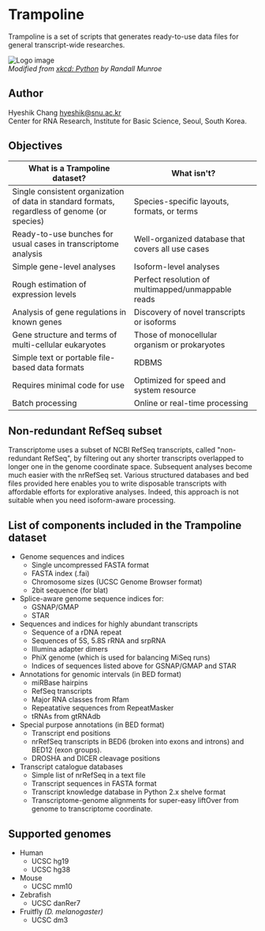 Trampoline
==========

Trampoline is a set of scripts that generates ready-to-use data
files for general transcript-wide researches.


![Logo image](https://raw.githubusercontent.com/hyeshik/trampoline/master/doc/trampoline.png)   
*Modified from [xkcd: Python](http://xkcd.com/353/) by Randall Munroe*


Author
------

Hyeshik Chang <hyeshik@snu.ac.kr>  
Center for RNA Research, Institute for Basic Science, Seoul, South Korea.


Objectives
----------

What is a Trampoline dataset? | What isn't?
----------------------------- | -----------
Single consistent organization of data in standard formats, regardless of genome (or species) | Species-specific layouts, formats, or terms
Ready-to-use bunches for usual cases in transcriptome analysis | Well-organized database that covers all use cases
Simple gene-level analyses | Isoform-level analyses
Rough estimation of expression levels | Perfect resolution of multimapped/unmappable reads
Analysis of gene regulations in known genes | Discovery of novel transcripts or isoforms
Gene structure and terms of multi-cellular eukaryotes | Those of monocellular organism or prokaryotes
Simple text or portable file-based data formats | RDBMS
Requires minimal code for use | Optimized for speed and system resource
Batch processing | Online or real-time processing


Non-redundant RefSeq subset
---------------------------

Transcriptome uses a subset of NCBI RefSeq transcripts, called
"non-redundant RefSeq", by filtering out any shorter transcripts
overlapped to longer one in the genome coordinate space. Subsequent
analyses become much easier with the nrRefSeq set. Various structured
databases and bed files provided here enables you to write disposable
transcripts with affordable efforts for explorative analyses. Indeed,
this approach is not suitable when you need isoform-aware processing.


List of components included in the Trampoline dataset
-----------------------------------------------------

* Genome sequences and indices
  - Single uncompressed FASTA format
  - FASTA index (.fai)
  - Chromosome sizes (UCSC Genome Browser format)
  - 2bit sequence (for blat)
* Splice-aware genome sequence indices for:
  - GSNAP/GMAP
  - STAR
* Sequences and indices for highly abundant transcripts
  - Sequence of a rDNA repeat
  - Sequences of 5S, 5.8S rRNA and srpRNA
  - Illumina adapter dimers
  - PhiX genome (which is used for balancing MiSeq runs)
  - Indices of sequences listed above for GSNAP/GMAP and STAR
* Annotations for genomic intervals (in BED format)
  - miRBase hairpins
  - RefSeq transcripts
  - Major RNA classes from Rfam
  - Repeatative sequences from RepeatMasker 
  - tRNAs from gtRNAdb
* Special purpose annotations (in BED format)
  - Transcript end positions
  - nrRefSeq transcripts in BED6 (broken into exons and introns) and BED12 (exon groups).
  - DROSHA and DICER cleavage positions
* Transcript catalogue databases
  - Simple list of nrRefSeq in a text file
  - Transcript sequences in FASTA format
  - Transcript knowledge database in Python 2.x shelve format
  - Transcriptome-genome alignments for super-easy liftOver
    from genome to transcriptome coordinate.


Supported genomes
-----------------

* Human
  - UCSC hg19
  - UCSC hg38
* Mouse
  - UCSC mm10
* Zebrafish
  - UCSC danRer7
* Fruitfly *(D. melanogaster)*
  - UCSC dm3

